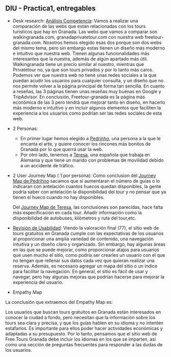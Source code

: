 ## DIU - Practica1, entregables




- Desk research: [Análisis Competencia](./COMPETITIVE-ANALYSIS.pdf):
  Vamos a realizar una comparación de las webs que están relacionadas con los tours turísticos que hay en Granada. Las webs que vamos a comparar son         walkingranada.com, granadaprivatetour.com con nuestra web freetour-granada.com.
  Nosotros hemos elegido esas dos porque son dos webs del mismo tema, pero sin embargo estas tienen un diseño más moderno e intuitivo que nuestra web.       Tienen algunas funcionalidades más interesantes que la nuestra, además de algún apartado más útil. Walkingranada tiene un precio similar al nuestro,       mientras que Privatetour no, ya que son tours privados y por lo tanto más caros. Podemos ver que nuestra web no tiene unas redes sociales a la que puedan   acudir los usuarios para cualquier consulta, y un diseño que no nos permite volver a la página principal de forma tan sencilla. En cuanto a reseñas, las   3 páginas tienen unas reseñas muy buenas en Google y TripAdvisor. En conclusión, Freetour-granada es la página más económica de las 3 pero tendrá que       mejorar tanto en diseño, en hacerlo más moderno e intuitivo y en incluir algunos elementos que faciliten la experiencia a los usuarios como podrían ser     las redes sociales de esta web. 
  
- 2 Personas:
    - En primer lugar hemos elegido a [Pedrinho](./Pedrinho.png), una persona a la que le encanta el arte, y quiere conocer los rincones más bonitos de             Granada por lo que querrá usar la web.
    - Por otro lado, tenemos a [Teresa](./Teresa.png), una española que trabaja en Alemania y que tiene un marido con problemas de movilidad debido a un             accidente de tráfico.

- 2 User Journey Map  ( 1 por persona):
    Como conclusion del [Journey Map de Pedrihno](./Pedrinho-UserJourney.pdf) sacamos que si aumentaran el número de guías o lo indicaran con antelación     cuantos huecos quedan disponibles, la gente podría saber con antelación la disponibilidad del tour y no pensar que ya tienen el hueco cuando no hay       disponibles.
    
    Del [Journey Map de Teresa](./Teresa-UserJourney.pdf), las conclusiones son parecidas, hace falta más especificación en cada tour. Añadir información     como la disponibilidad de autobuses, kilómetros y ruta del tour,etc.
    
- [Revisión de Usabilidad](./Usability-review-template-FreeTourGranada.pdf):
  Viendo la valoración final (77), el sitio web de tours gratuitos en Granada cumple con las expectativas de los usuarios al proporcionar una amplia variedad de contenido, una navegación intuitiva y un diseño claro y organizado. Sin embargo, hay algunas áreas en las que se puede mejorar, como proporcionar atajos para usuarios que usen mucho el sitio, como podría ser crearles un usuario con el que no tengan que rellenar sus datos cada vez que quieran realizar una reserva. Además, es necesario agregar un mapa del sitio o un índice para facilitar la navegación. En general, el sitio es fácil de usar y navegar, pero hay algunas mejoras que podrían hacerse para mejorar la experiencia del usuario.
  
- Empathy Map


La conclusión que extraemos del Empathy Map es:

Los usuarios que buscan tours gratuitos en Granada están interesados en conocer la ciudad a fondo, pero necesitan que la información sobre los tours sea clara y precisa, y que los guías hablen en su idioma y no intenten estafarlos. Es importante para ellos poder hacer actividades económicas y adaptadas a su presupuesto. Por lo tanto, pensamos que el sitio web de Free Tours Granada debe incluir los idiomas en los que se imparten, así como una sección de preguntas frecuentes para responder a las dudas de los usuarios.
